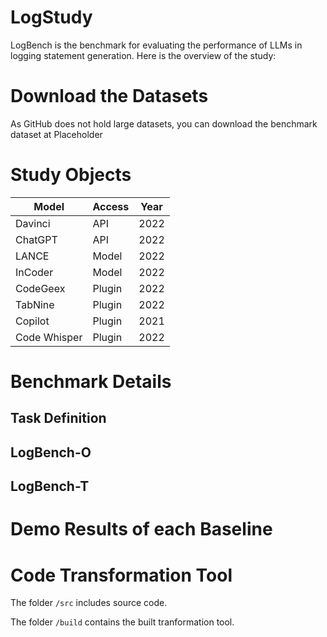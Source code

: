 # LogStudy
LogBench is the benchmark for evaluating the performance of LLMs in logging statement generation.
Here is the overview of the study:
# Download the Datasets
As GitHub does not hold large datasets, you can download the benchmark dataset at Placeholder

# Study Objects
| Model        | Access | Year |
| ------------ | ------ | ---- |
| Davinci      | API    | 2022 |
| ChatGPT      | API    | 2022 |
| LANCE        | Model  | 2022 |
| InCoder      | Model  | 2022 |
| CodeGeex     | Plugin | 2022 |
| TabNine      | Plugin | 2022 |
| Copilot      | Plugin | 2021 |
| Code Whisper | Plugin | 2022 |

# Benchmark Details
## Task Definition
## LogBench-O
## LogBench-T

# Demo Results of each Baseline

# Code Transformation Tool
The folder `/src` includes source code.

The folder `/build` contains the built tranformation tool.
